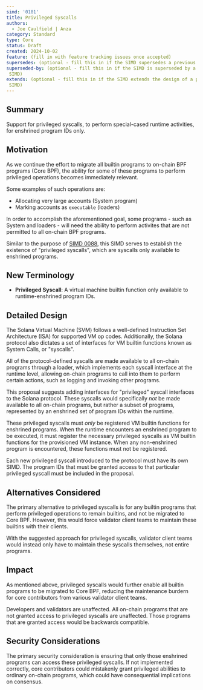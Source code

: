 ```yaml
---
simd: '0181'
title: Privileged Syscalls
authors:
  - Joe Caulfield | Anza
category: Standard
type: Core
status: Draft
created: 2024-10-02
feature: (fill in with feature tracking issues once accepted)
supersedes: (optional - fill this in if the SIMD supersedes a previous SIMD)
superseded-by: (optional - fill this in if the SIMD is superseded by a subsequent
 SIMD)
extends: (optional - fill this in if the SIMD extends the design of a previous
 SIMD)
---
```


## Summary

Support for privileged syscalls, to perform special-cased runtime activities,
for enshrined program IDs only.

## Motivation

As we continue the effort to migrate all builtin programs to on-chain BPF
programs (Core BPF), the ability for some of these programs to perform
privileged operations becomes immediately relevant.

Some examples of such operations are:

- Allocating very large accounts (System program)
- Marking accounts as `executable` (loaders)

In order to accomplish the aforementioned goal, some programs - such as System
and loaders - will need the ability to perform activites that are not permitted
to all on-chain BPF programs.

Similar to the purpose of [SIMD 0088](./0088-enable-core-bpf-programs.md), this
SIMD serves to establish the existence of "privileged syscalls", which are
syscalls only available to enshrined programs.

## New Terminology

- **Privileged Syscall**: A virtual machine builtin function only available to
  runtime-enshrined program IDs.

## Detailed Design

The Solana Virtual Machine (SVM) follows a well-defined Instruction Set
Architecture (ISA) for supported VM op codes. Additionally, the Solana protocol
also dictates a set of interfaces for VM builtin functions known as System
Calls, or "syscalls".

All of the protocol-defined syscalls are made available to all on-chain programs
through a loader, which implements each syscall interface at the runtime level,
allowing on-chain programs to call into them to perform certain actions, such as
logging and invoking other programs.

This proposal suggests adding interfaces for "privileged" syscall interfaces to
the Solana protocol. These syscalls would specifically _not_ be made available
to all on-chain programs, but rather a subset of programs, represented by an
enshrined set of program IDs within the runtime.

These privileged syscalls must _only_ be registered VM builtin functions for
enshrined programs. When the runtime encounters an enshrined program to be
executed, it must register the necessary privileged syscalls as VM builtin
functions for the provisioned VM instance. When any non-enshrined program is
encountered, these functions must not be registered.

Each new privileged syscall introduced to the protocol must have its own SIMD.
The program IDs that must be granted access to that particular privileged
syscall must be included in the proposal.

## Alternatives Considered

The primary alternative to privileged syscalls is for any builtin programs that
perform privileged operations to remain builtins, and not be migrated to Core
BPF. However, this would force validator client teams to maintain these builtins
with their clients.

With the suggested approach for privileged syscalls, validator client teams
would instead only have to maintain these syscalls themselves, not entire
programs.

## Impact

As mentioned above, privileged syscalls would further enable all builtin
programs to be migrated to Core BPF, reducing the maintenance burdern for
core contributors from various validator client teams.

Developers and validators are unaffected. All on-chain programs that are not
granted access to privileged syscalls are unaffected. Those programs that are
granted access would be backwards compatible.

## Security Considerations

The primary security consideration is ensuring that only those enshrined
programs can access these privileged syscalls. If not implemented correctly,
core contributors could mistakenly grant privileged abilities to ordinary
on-chain programs, which could have consequential implications on consensus.

